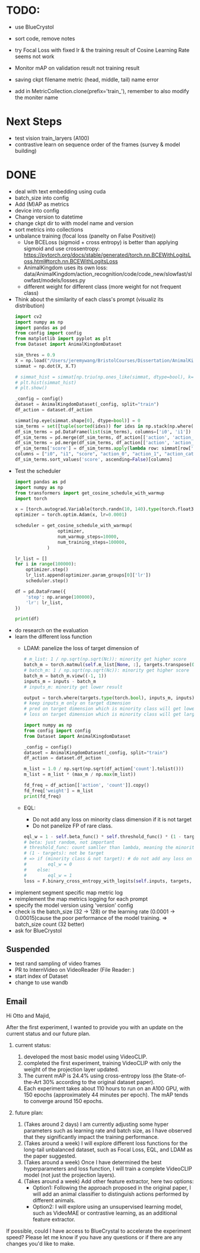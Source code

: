 # TODO:
- use BlueCrystol

- sort code, remove notes
- try Focal Loss with fixed lr & the training result of Cosine Learning Rate seems not work
- Monitor mAP on validation result not training result
- saving ckpt filename metric (head, middle, tail) name error
- add in MetricCollection.clone(prefix='train_'), remember to also modify the moniter name

# Next Steps
- test vision train_laryers (A100)
- contrastive learn on sequence order of the frames (survey & model building)

# DONE
- deal with text embedding using cuda
- batch_size into config
- Add (M)AP as metrics
- device into config
- Change version to datetime
- change ckpt dir to with model name and version
- sort metrics into collections
- unbalance training (focal loss (panelty on False Positive)) 
    - Use BCELoss (sigmoid + cross entropy) is better than applying sigmoid and use crossentropy: https://pytorch.org/docs/stable/generated/torch.nn.BCEWithLogitsLoss.html#torch.nn.BCEWithLogitsLoss
    - AnimalKingdom uses its own loss: data/AnimalKingdom/action_recognition/code/code_new/slowfast/slowfast/models/losses.py
    - different weight for different class (more weight for not frequent class)
- Think about the similarity of each class's prompt (visualiz its distribution)
    ```python
    import cv2
    import numpy as np
    import pandas as pd
    from config import config
    from matplotlib import pyplot as plt
    from Dataset import AnimalKingdomDataset

    sim_thres = 0.9
    X = np.load("/Users/jeremywang/BristolCourses/Dissertation/AnimalKingdomCLIP/Train/temp/text_features.npy")
    simmat = np.dot(X, X.T)

    # simmat_hist = simmat[np.triu(np.ones_like(simmat, dtype=bool), k=1)]
    # plt.hist(simmat_hist)
    # plt.show()

    _config = config()
    dataset = AnimalKingdomDataset(_config, split="train")
    df_action = dataset.df_action

    simmat[np.eye(simmat.shape[0], dtype=bool)] = 0
    sim_terms = set([tuple(sorted(idxs)) for idxs in np.stack(np.where(simmat > sim_thres)).T])
    df_sim_terms = pd.DataFrame(list(sim_terms), columns=['i0', 'i1'])
    df_sim_terms = pd.merge(df_sim_terms, df_action[['action', 'action_category', 'segment', 'count']], left_on='i0', right_index=True)
    df_sim_terms = pd.merge(df_sim_terms, df_action[['action', 'action_category', 'segment', 'count']], left_on='i1', right_index=True, suffixes=['_0', '_1'])
    df_sim_terms['score'] = df_sim_terms.apply(lambda row: simmat[row['i0'], row['i1']], axis=1)
    columns = ["i0", "i1", "score", "action_0", "action_1", "action_category_0", "action_category_1", "segment_0", "segment_1", "count_0", "count_1"]
    df_sim_terms.sort_values('score', ascending=False)[columns]
    ```
- Test the scheduler
    ```python
    import pandas as pd
    import numpy as np
    from transformers import get_cosine_schedule_with_warmup
    import torch

    x = [torch.autograd.Variable(torch.randn(10, 140).type(torch.float32), requires_grad=True)]
    optimizer = torch.optim.Adam(x, lr=0.0001)

    scheduler = get_cosine_schedule_with_warmup(
                    optimizer,
                    num_warmup_steps=10000,
                    num_training_steps=100000,
                )

    lr_list = []
    for i in range(100000):
        optimizer.step()
        lr_list.append(optimizer.param_groups[0]['lr'])
        scheduler.step()

    df = pd.DataFrame({
        'step': np.arange(100000),
        'lr': lr_list,
    })

    print(df)
    ```
- do research on the evaluation
- learn the different loss function
    - LDAM: panelize the loss of target dimension of 
        ```python
        # m_list: 1 / np.sqrt(np.sqrt(Nc)): minority get higher score
        batch_m = torch.matmul(self.m_list[None, :], targets.transpose(0, 1))
        # batch_m: 1 / np.sqrt(np.sqrt(Nc)): minority get higher score
        batch_m = batch_m.view((-1, 1))
        inputs_m = inputs - batch_m
        # inputs_m: minority get lower result

        output = torch.where(targets.type(torch.bool), inputs_m, inputs) # TODO: should be tested
        # keep inputs_m only on target dimension
        # pred on target dimension which is minority class will get lower result
        # loss on target dimension which is minority class will get larger loss
        ```

        ```python
        import numpy as np
        from config import config
        from Dataset import AnimalKingdomDataset

        _config = config()
        dataset = AnimalKingdomDataset(_config, split="train")
        df_action = dataset.df_action

        m_list = 1.0 / np.sqrt(np.sqrt(df_action['count'].tolist()))
        m_list = m_list * (max_m / np.max(m_list))

        fd_freq = df_action[['action', 'count']].copy()
        fd_freq['weight'] = m_list
        print(fd_freq)
        ```
    - EQL: 
        - Do not add any loss on minority class dimension if it is not target
        - Do not panelize FP of rare class. 
        ```python
        eql_w = 1 - self.beta_func() * self.threshold_func() * (1 - targets)
        # beta: just random, not important
        # threshold_func: count samller than lambda, meaning the minority class
        # (1 - targets): not be target
        # => if (minority class & not target): # do not add any loss on minority class dimension if it is not target
        #        eql_w = 0
        #    else:
        #        eql_w = 1
        loss = F.binary_cross_entropy_with_logits(self.inputs, targets, reduction=self.reduction, weight=eql_w)
        ```
- implement segment specific map metric log
- reimplement the map metrics logging for each prompt
- specify the model version using 'version' config
- check is the batch_size (32 -> 128) or the learning rate (0.0001 -> 0.00015)cause the poor performance of the model training. => batch_size count (32 better)
- ask for BlueCrystol

## Suspended
- test rand sampling of video frames
- PR to InternVideo on VideoReader (File Reader: )
- start index of Dataset
- change to use wandb



## Email
Hi Otto and Majid, 

After the first experiment, I wanted to provide you with an update on the current status and our future plan.

1. current status:
    1. developed the most basic model using VideoCLIP.
    2. completed the first experiment, training VideoCLIP with only the weight of the projection layer updated.
    3. The current mAP is 24.4% using cross-entropy loss (the State-of-the-Art 30% according to the original dataset paper).
    4. Each experiment takes about 110 hours to run on an A100 GPU, with 150 epochs (approximately 44 minutes per epoch). The mAP tends to converge around 150 epochs.

2. future plan:
    1. (Takes around 2 days) I am currently adjusting some hyper parameters such as learning rate and batch size, as I have observed that they significantly impact the training performance.
    2. (Takes around a week) I will explore different loss functions for the long-tail unbalanced dataset, such as Focal Loss, EQL, and LDAM as the paper suggested.
    3. (Takes around a week) Once I have determined the best hyperparameters and loss function, I will train a complete VideoCLIP model (not just the projection layers).
    4. (Takes around a week) Add other feature extractor, here two options:
        - Option1: Following the approach proposed in the original paper, I will add an animal classifier to distinguish actions performed by different animals.
        - Option2: I will explore using an unsupervised learning model, such as VideoMAE or contrastive learning, as an additional feature extractor.

If possible, could I have access to BlueCrystal to accelerate the experiment speed?
Please let me know if you have any questions or if there are any changes you'd like to make.
    


    
